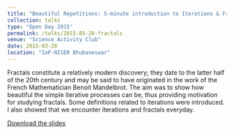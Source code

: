 ```yaml
---
title: "Beautiful Repetitions: 5-minute introduction to Iterations & Fractals"
collection: talks
type: "Open Day 2015"
permalink: /talks/2015-03-28-fractals
venue: "Science Activity Club"
date: 2015-03-28
location: "IoP-NISER Bhubaneswar"
---
```


Fractals constitute a relatively modern discovery; they date to the latter half of the 20th century and may be said to have originated in the work of the French Mathematician Benoit Mandelbrot. The aim was to show how beautiful the simple iterative processes can be, thus providing motivation for studying fractals. Some definitions related to iterations were introduced. I also showed that we encounter iterations and fractals everyday.

[Download the slides](http://gkorpal.github.io/files/magicshow.pdf)
